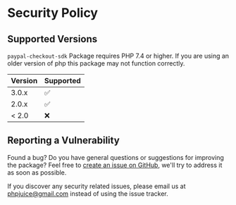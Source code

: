 # Security Policy

## Supported Versions

`paypal-checkout-sdk` Package requires PHP 7.4 or higher. If you are using an older version of php this package may not function correctly.

| Version | Supported          |
| ------- | ------------------ |
| 3.0.x   | :white_check_mark: |
| 2.0.x   | :white_check_mark: |
| < 2.0   | :x:                |

## Reporting a Vulnerability

Found a bug? Do you have general questions or suggestions for improving the package? Feel free to [create an issue on GitHub](https://github.com/phpjuice/paypal-checkout-sdk/issues), we'll try to address it as soon as possible.

If you discover any security related issues, please email us at phpjuice@gmail.com instead of using the issue tracker.
